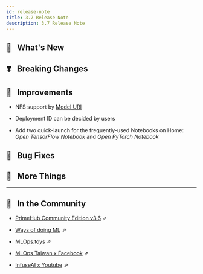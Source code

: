 ```yaml
---
id: release-note
title: 3.7 Release Note
description: 3.7 Release Note
---
```


## 🌟 &NonBreakingSpace; What's New

## ❣️ &NonBreakingSpace; Breaking Changes


## 🚀 &NonBreakingSpace; Improvements

+ NFS support by [Model URI](model-deployment-model-uri)

+ Deployment ID can be decided by users

+ Add two quick-launch for the frequently-used Notebooks on Home: *Open TensorFlow Notebook* and *Open PyTorch Notebook*


## 🧰 &NonBreakingSpace; Bug Fixes


## 💫 &NonBreakingSpace; More Things


---

## 🎪 &NonBreakingSpace; In the Community


+ [PrimeHub Community Edition v3.6](https://github.com/InfuseAI/primehub/releases) &neArr;

+ [Ways of doing ML](https://waysof.ml) &neArr;

+ [MLOps.toys](https://mlops.toys/) &neArr;

+ [MLOps Taiwan x Facebook](https://www.facebook.com/groups/mlopstw/) &neArr;

+ [InfuseAI x Youtube](https://www.youtube.com/channel/UCbbRUfqKPWfZxZY62Pian-g) &neArr;
